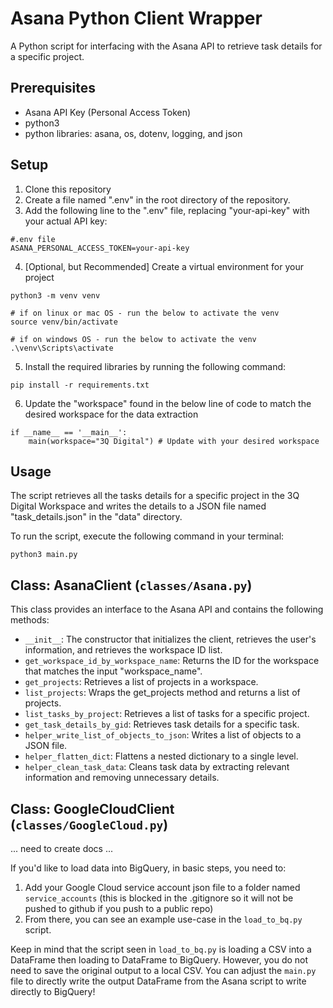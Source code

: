 # Asana Python Client Wrapper
A Python script for interfacing with the Asana API to retrieve task details for a specific project.

## Prerequisites
- Asana API Key (Personal Access Token)
- python3
- python libraries: asana, os, dotenv, logging, and json

## Setup
1. Clone this repository
2. Create a file named ".env" in the root directory of the repository.
3. Add the following line to the ".env" file, replacing "your-api-key" with your actual API key:
```
#.env file
ASANA_PERSONAL_ACCESS_TOKEN=your-api-key
```
4. [Optional, but Recommended] Create a virtual environment for your project
```
python3 -m venv venv

# if on linux or mac OS - run the below to activate the venv
source venv/bin/activate

# if on windows OS - run the below to activate the venv
.\venv\Scripts\activate

```
5. Install the required libraries by running the following command:
```
pip install -r requirements.txt
```
6. Update the "workspace" found in the below line of code to match the desired workspace for the data extraction

```
if __name__ == '__main__':
    main(workspace="3Q Digital") # Update with your desired workspace
```

## Usage

The script retrieves all the tasks details for a specific project in the 3Q Digital Workspace and writes the details to a JSON file named "task_details.json" in the "data" directory.  

To run the script, execute the following command in your terminal:
```
python3 main.py
```

## Class: AsanaClient (`classes/Asana.py`)

This class provides an interface to the Asana API and contains the following methods:

- `__init__`: The constructor that initializes the client, retrieves the user's information, and retrieves the workspace ID list.
- `get_workspace_id_by_workspace_name`: Returns the ID for the workspace that matches the input "workspace_name".
- `get_projects`: Retrieves a list of projects in a workspace.
- `list_projects`: Wraps the get_projects method and returns a list of projects.
- `list_tasks_by_project`: Retrieves a list of tasks for a specific project.
- `get_task_details_by_gid`: Retrieves task details for a specific task.
- `helper_write_list_of_objects_to_json`: Writes a list of objects to a JSON file.    
- `helper_flatten_dict`: Flattens a nested dictionary to a single level.
- `helper_clean_task_data`: Cleans task data by extracting relevant information and removing unnecessary details.

## Class: GoogleCloudClient (`classes/GoogleCloud.py`)

... need to create docs ... 

If you'd like to load data into BigQuery, in basic steps, you need to:

1. Add your Google Cloud service account json file to a folder named `service_accounts` (this is blocked in the .gitignore so it will not be pushed to github if you push to a public repo)
2. From there, you can see an example use-case in the `load_to_bq.py` script.

Keep in mind that the script seen in `load_to_bq.py` is loading a CSV into a DataFrame then loading to DataFrame to BigQuery. However, you do not need to save the original output to a local CSV. You can adjust the `main.py` file to directly write the output DataFrame from the Asana script to write directly to BigQuery!
